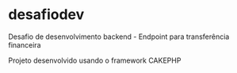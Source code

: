 # desafiodev
Desafio de desenvolvimento backend - Endpoint para transferência financeira

Projeto desenvolvido usando o framework CAKEPHP